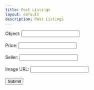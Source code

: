 ```yaml
---
title: Post Listings
layout: default
description: Post Listings
---
```


<html>
<body>
  <form onsubmit="javascript:handleClick();return false">
  <label for="object">Object:</label>
  <input type="text" id="object" name="object"><br><br>
  <label for="price">Price:</label>
  <input type="text" id="price" name="price"><br><br>
  <label for="seller">Seller:</label>
  <input type="text" id="seller" name="seller"><br><br>
  <label for="imageURL">Image URL:</label>
  <input type="text" id="imageURL" name="imageURL"><br><br>
  <input type="submit" value="Submit">
</form>
</body>
<script>
	function handleClick() {
	alert("listing created");
	console.log("test");
		var requestOptions = {
		method: 'POST',
		redirect: 'follow'
		};
		
		const item = document.getElementById("object").value;
		const price = document.getElementById("price").value;
		const seller = document.getElementById("seller").value;
		const imageURL = document.getElementById("imageURL").value;

		fetch(`https://womeninstem.tk/api/listings/create/${item}/${price}/${seller}/${imageURL}`, requestOptions)
	}
</script>
</html>